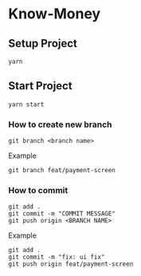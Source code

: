 # Know-Money

## Setup Project

```
yarn
```

## Start Project

```
yarn start
```

### How to create new branch

```
git branch <branch name>
```

Example

```
git branch feat/payment-screen
```

### How to commit

```
git add .
git commit -m "COMMIT MESSAGE"
git push origin <BRANCH NAME>
```

Example

```
git add .
git commit -m "fix: ui fix"
git push origin feat/payment-screen
```
